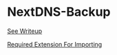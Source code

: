 # NextDNS-Backup

[See Writeup](https://marshsecurity.org/dns-protection-with-nextdns/)  

[Required Extension For Importing](https://microsoftedge.microsoft.com/addons/detail/nx-enhanced-official/gkgbmecdljkkgcngomnahechobbbcihh?ref=marshsecurity.org)
